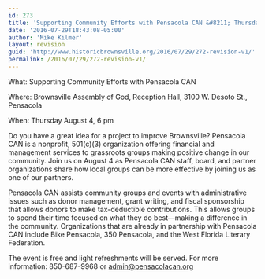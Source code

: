 ```yaml
---
id: 273
title: 'Supporting Community Efforts with Pensacola CAN &#8211; Thursday August 4th at 6PM'
date: '2016-07-29T18:43:08-05:00'
author: 'Mike Kilmer'
layout: revision
guid: 'http://www.historicbrownsville.org/2016/07/29/272-revision-v1/'
permalink: /2016/07/29/272-revision-v1/
---
```


What: Supporting Community Efforts with Pensacola CAN

Where: Brownsville Assembly of God, Reception Hall, 3100 W. Desoto St., Pensacola

When: Thursday August 4, 6 pm

Do you have a great idea for a project to improve Brownsville? Pensacola CAN is a nonprofit, 501(c)(3) organization offering financial and management services to grassroots groups making positive change in our community. Join us on August 4 as Pensacola CAN staff, board, and partner organizations share how local groups can be more effective by joining us as one of our partners.

Pensacola CAN assists community groups and events with administrative issues such as donor management, grant writing, and fiscal sponsorship that allows donors to make tax-deductible contributions. This allows groups to spend their time focused on what they do best—making a difference in the community. Organizations that are already in partnership with Pensacola CAN include Bike Pensacola, 350 Pensacola, and the West Florida Literary Federation.

The event is free and light refreshments will be served. For more information: 850-687-9968 or admin@pensacolacan.org